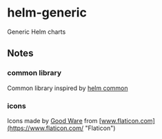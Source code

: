 # helm-generic
Generic Helm charts


## Notes

### common library
Common library inspired by [helm common](https://github.com/helm/charts/blob/master/incubator/common/README.md)


### icons
Icons made by [Good Ware](https://www.flaticon.com/authors/good-ware "Good Ware") from [www.flaticon.com](https://www.flaticon.com/ "Flaticon")
